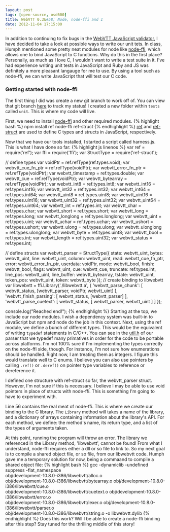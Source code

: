 ```yaml
---
layout: post
tags: [open-source, osd600]
title: WebVTT 0.3&#58; Node, node-ffi and I
date: 2012-11-04 17:15:00
---
```

In addition to continuing to fix bugs in the [WebVTT JavaScript validator](https://github.com/daliuss/node-webvtt/blob/master/lib/parser.js), I
have decided to take a look at possible ways to write our unit tets. In
class, Humph mentioned some pretty neat modules for node like
[node-ffi](https://github.com/rbranson/node-ffi), which allows one to
bind JavaScript to C functions. Why do this in the first place?
Personally, as much as I love C, I wouldn't want to write a test suite
in it. I've had experience writing unit tests in JavaScript and Ruby and
JS was definitely a more pleasant langauge for me to use. By using a
tool such as node-ffi, we can write JavaScript that will test
our C code.

### Getting started with node-ffi
The first thing I did was create a new git branch to work off of. You can view that git branch [here](https://github.com/daliuss/webvtt/tree/tests-unit_with_ffi) to track my status!
I created a new folder within <code>tests</code> called <code>unit</code>. This is
where my code will live.

First, we need to install
[node-ffi](https://github.com/rbranson/node-ffi) and other required modules.
{% highlight bash %}
npm install ref node-ffi ref-struct
{% endhighlight %}
[ref](https://github.com/TooTallNate/ref) and [ref-struct](https://github.com/TooTallNate/ref-struct) are used to define C types and structs in
JavaScript, respectively.

Now that we have our tools installed, I started a script called
harness.js. This is what I have done so far:
{% highlight js linenos %}
var ref = require('ref');
var ffi = require('ffi');
var StructType = require('ref-struct');

// define types
var voidPtr = ref.refType(ref.types.void);
var webvtt_cue_fn_ptr = ref.refType(voidPtr);
var webvtt_error_fn_ptr = ref.refType(voidPtr);
var webvtt_timestamp = ref.types.double;
var webvtt_cue = ref.refType(voidPtr);
var webvtt_bytearray = ref.refType(voidPtr);
var webvtt_int8 = ref.types.int8;
var webvtt_int16 = ref.types.int16;
var webvtt_int32 = ref.types.int32;
var webvtt_int64 = ref.types.int64;
var webvtt_uint8 = ref.types.uint8;
var webvtt_uint16 = ref.types.uint16;
var webvtt_uint32 = ref.types.uint32;
var webvtt_uint64 = ref.types.uint64;
var webvtt_int = ref.types.int;
var webvtt_char = ref.types.char;
var webvtt_short = ref.types.short;
var webvtt_long = ref.types.long;
var webvtt_longlong = ref.types.longlong;
var webvtt_uint = ref.types.uint;
var webvtt_uchar = ref.types.uchar;
var webvtt_ushort = ref.types.ushort;
var webvtt_ulong = ref.types.ulong;
var webvtt_ulonglong = ref.types.ulonglong;
var webvtt_byte = ref.types.uint8;
var webvtt_bool = ref.types.int;
var webvtt_length = ref.types.uint32;
var webvtt_status = ref.types.int;

// define structs
var webvtt_parser = StructType({
  state: webvtt_uint,
  bytes: webvtt_uint,
  line: webvtt_uint,
  column: webvtt_uint,
  read: webvtt_cue_fn_ptr,
  error: webvtt_error_fn_ptr,
  userdata: voidPtr,
  mode: webvtt_bool,
  finish: webvtt_bool,
  flags: webvtt_uint,
  cue: webvtt_cue,
  truncate: ref.types.int,
  line_pos: webvtt_uint,
  line_buffer: webvtt_bytearray,
  tstate: webvtt_uint,
  token_pos: webvtt_uint,
  token: webvtt_byte
});
// create binding to libwebvtt
var libwebvtt = ffi.Library('./libwebvtt.a', {
    'webvtt_parse_chunk': [ webvtt_status, [webvtt_parser, voidPtr, webvtt_uint] ],
    'webvtt_finish_parsing': [ webvtt_status, [webvtt_parser] ],
    'webvtt_parse_cuetext': [ webvtt_status, [ webvtt_parser, webvtt_uint ] ]
  });


console.log("Reached end!");
{% endhighlight %}
Starting at the top, we include our node modules. I wish a dependency
system was built-in to JavaScript but npm and node do the job in this
context. Next, using the ref module, we define a bunch of different
types. This would be the equivalent of writing <code>typedef</code>
statements in C/C++. You can see in the 
[util.h](https://github.com/humphd/webvtt/blob/seneca/include/webvtt/util.h)
of our parser that we typedef many primatives in order for the code to
be portable across platforms. I'm not 100% sure if I'm implementing the
types correctly on the node-ffi side, though. For instance, I'm not sure how enumerations should be
handled. Right now, I am treating them as integers. I figure this would
translate well to C enums. I believe you can also use pointers by calling
<code>.ref()</code> or <code>.deref()</code> on pointer type variables
to reference or dereference it.

I defined one structure with ref-struct so far, the webvtt_parser struct.
However, I'm not sure if this is necessary. I believe I may be able to
use void pointers in place of structs with node-ffi. This is something
I'm going to have to experiment with.

Line 56 contains the real meat of node-ffi. This is where we create our
binding to the C library. The <code>Library</code> method will takes a name of the
library, and a dictionary of arrays containing information about the
library's API. For each method, we define: the method's name, its return
type, and a list of the types of arguments taken.

At this point, running the program will throw an error. The library we
referenced in the Library method, 'libwebvtt', cannot be found! From
what I understand, node-ffi requires either a dll or so file to link to.
So my next goal is to compile a shared object file, or so file, from our
libwebvtt code. Humph gave me a temporary solution for now, being a
commaand to compile a shared object file:
{% highlight bash %}
gcc -dynamiclib -undefined suppress -flat_namespace \
obj/development-10.8.0-i386/libwebvtt/alloc.o \
obj/development-10.8.0-i386/libwebvtt/bytearray.o obj/development-10.8.0-i386/libwebvtt/cue.o \
obj/development-10.8.0-i386/libwebvtt/cuetext.o obj/development-10.8.0-i386/libwebvtt/error.o \
obj/development-10.8.0-i386/libwebvtt/lexer.o obj/development-10.8.0-i386/libwebvtt/parser.o \
obj/development-10.8.0-i386/libwebvtt/string.o -o libwebvtt.dylib
{% endhighlight %}
Does this work? Will I be able to create a node-ffi binding after this
step? Stay tuned for the thrilling middle of this story!

